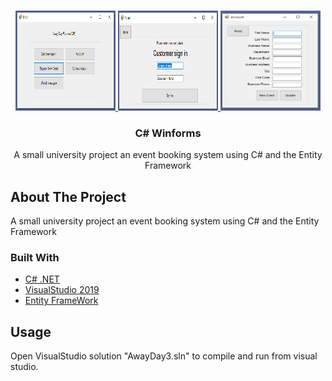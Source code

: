 

<!-- PROJECT LOGO -->
<br />
<p align="center">
  <a href="https://github.com/dannyleewalasek/AwayDay3">
    <img src="Images/Screen1.png" alt="Logo" width="160" height="160">
    <img src="Images/Screen2.png" alt="Logo1" width="160" height="160">
    <img src="Images/Screen3.png" alt="Logo2" width="160" height="160">
  </a>

  <h3 align="center">C# Winforms</h3>

  <p align="center">
    A small university project an event booking system using C# and the Entity Framework
    <br />
  </p>
</p>

<!-- ABOUT THE PROJECT -->
## About The Project

A small university project an event booking system using C# and the Entity Framework

### Built With

* [C# .NET]()
* [VisualStudio 2019]()
* [Entity FrameWork]()


<!-- USAGE EXAMPLES -->
## Usage

Open VisualStudio solution "AwayDay3.sln" to compile and run from visual studio.
